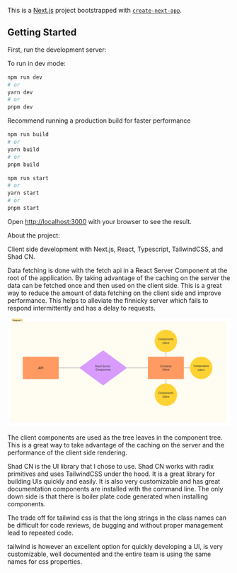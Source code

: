 This is a [Next.js](https://nextjs.org/) project bootstrapped with [`create-next-app`](https://github.com/vercel/next.js/tree/canary/packages/create-next-app).

## Getting Started

First, run the development server:

To run in dev mode:

```bash
npm run dev
# or
yarn dev
# or
pnpm dev
```

Recommend running a production build for faster performance 
    
```bash
npm run build
# or
yarn build
# or
pnpm build
```

```bash
npm run start
# or
yarn start
# or
pnpm start
```

Open [http://localhost:3000](http://localhost:3000) with your browser to see the result.    

About the project:

Client side development with Next.js, React, Typescript, TailwindCSS, and Shad CN.

Data fetching is done with the fetch api in a React Server Component at the root of the application. By taking advantage of the caching on the server the data can be fetched once and then used on the client side. This is a great way to reduce the amount of data fetching on the client side and improve performance. This helps to alleviate the finnicky server which fails to respond intermittently and has a delay to requests. 

![image](/Architecture.png)

The client components are used as the tree leaves in the component tree. This is a great way to take advantage of the caching on the server and the performance of the client side rendering.

Shad CN is the UI library that I chose to use. Shad CN works with radix primitives and uses TailwindCSS under the hood. It is a great library for building UIs quickly and easily. It is also very customizable and has great documentation components are installed with the command line. The only down side is that there is boiler plate code generated when installing components.

The trade off for tailwind css is that the long strings in the class names can be difficult for code reviews, de bugging and without proper management lead to repeated code. 

tailwind is however an excellent option for quickly developing a UI, is very customizable, well documented and the entire team is using the same names for css properties.




